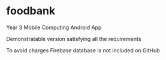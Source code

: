 # foodbank
Year 3 Mobile Computing Android App

Demonstratable version satisfying all the requirements

To avoid charges Firebase database is not included on GitHub
